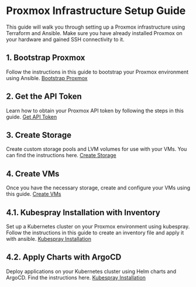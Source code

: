# Proxmox Infrastructure Setup Guide 

This guide will walk you through setting up a Proxmox infrastructure using Terraform and Ansible. Make sure you
have already installed Proxmox on your hardware and gained SSH connectivity to it.

## 1. Bootstrap Proxmox
Follow the instructions in this guide to bootstrap your Proxmox environment using Ansible. [Bootstrap
Proxmox](ansible/readme.md#bootstrap-proxmox-after-initialization)

## 2. Get the API Token
Learn how to obtain your Proxmox API token by following the steps in this guide. [Get API Token](ansible/readme.md#create-proxmox-api-token-for-terraform-usage)

## 3. Create Storage
Create custom storage pools and LVM volumes for use with your VMs. You can find the instructions here. [Create
Storage](ansible/readme.md#create-storage-instance-on-proxmox)

## 4. Create VMs
Once you have the necessary storage, create and configure your VMs using this guide. [Create VMs](terraform/readme.md)

## 4.1. Kubespray Installation with Inventory
Set up a Kubernetes cluster on your Proxmox environment using kubespray. Follow the instructions in this guide to
create an inventory file and apply it with ansible. [Kubespray Installation](kubespray/readme.md)

## 4.2. Apply Charts with ArgoCD
Deploy applications on your Kubernetes cluster using Helm charts and ArgoCD. Find the instructions here.
[Kubespray Installation](k8s-resources)